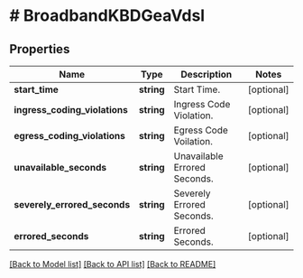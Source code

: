 # # BroadbandKBDGeaVdsl

## Properties

Name | Type | Description | Notes
------------ | ------------- | ------------- | -------------
**start_time** | **string** | Start Time. | [optional]
**ingress_coding_violations** | **string** | Ingress Code Violation. | [optional]
**egress_coding_violations** | **string** | Egress Code Voilation. | [optional]
**unavailable_seconds** | **string** | Unavailable Errored Seconds. | [optional]
**severely_errored_seconds** | **string** | Severely Errored Seconds. | [optional]
**errored_seconds** | **string** | Errored Seconds. | [optional]

[[Back to Model list]](../../README.md#models) [[Back to API list]](../../README.md#endpoints) [[Back to README]](../../README.md)
